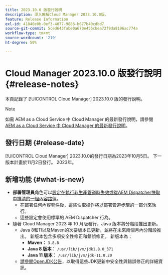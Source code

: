```yaml
---
title: 2023.10.0 版發行說明
description: 深入瞭解Cloud Manager 2023.10.0版。
feature: Release Information
exl-id: 41840e0b-0ef3-4077-9886-b677b40cdbd7
source-git-commit: 5ced643fabe0a670e456cbea72f9da8196ac774a
workflow-type: tm+mt
source-wordcount: '219'
ht-degree: 50%

---
```


# Cloud Manager 2023.10.0 版發行說明 {#release-notes}

本頁記錄了 [!UICONTROL Cloud Manager] 2023.10.0 版的發行說明。

>[!NOTE]
>
>如需 AEM as a Cloud Service 中 Cloud Manager 的最新發行說明，請參閱 [AEM as a Cloud Service 中 Cloud Manager 的最新發行說明](https://experienceleague.adobe.com/zh-hant/docs/experience-manager-cloud-service/content/release-notes/cloud-manager/current)。

## 發行日期 {#release-date}

[!UICONTROL Cloud Manager] 2023.10.0的發行日期為2023年10月5日。 下一版本計畫於11月2日發行。 2023年。

## 新增功能 {#what-is-new}

* **部署管理員**&#x200B;角色可以[設定在執行非生產管道時失效或從AEM Dispatcher快取中排清的一組內容路徑](/help/using/non-production-pipelines.md)。
   * 在部署任何內容套件後，這些快取操作將以部署管道步驟的一部分來執行。
   * 這些設定會使用標準的 AEM Dispatcher 行為。
* 隨著 Cloud Manager 2023 年 10 月版發行，Java 版本將分階段推出更新。
   * Java 8和11以及Maven的次要版本已更新，並將在未來兩個月內分階段推出。 新版本包含多項安全性修正和錯誤修正。 新版本為：
      * **Maven：** `3.8.8`
      * **Java 8 版本：** `/usr/lib/jvm/jdk1.8.0_371`
      * **Java 11 版本：** `/usr/lib/jvm/jdk-11.0.20`
   * [請參閱OpenJDK公告](https://openjdk.org/groups/vulnerability/advisories/)，以取得這些JDK更新中安全性與錯誤修正的詳細資訊。

